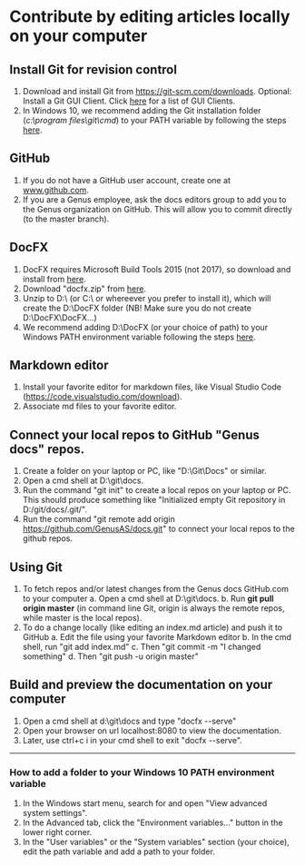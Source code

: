 # Contribute by editing articles locally on your computer

## Install Git for revision control
1. Download and install Git from https://git-scm.com/downloads. Optional: Install a Git GUI Client. Click [here](https://git-scm.com/downloads/guis) for a list of GUI Clients.
2. In Windows 10, we recommend adding the Git installation folder (_c:\program files\git\cmd_) to your PATH variable by following the steps [here](#how-to-add-a-folder-to-your-windows-10-path-environment-variable).

## GitHub
1. If you do not have a GitHub user account, create one at www.github.com.
2. If you are a Genus employee, ask the docs editors group to add you to the Genus organization on GitHub. This will allow you to commit directly (to the master branch).

## DocFX
1. DocFX requires Microsoft Build Tools 2015 (not 2017), so download and install from [here](https://www.microsoft.com/en-us/download/details.aspx?id=48159).
2. Download "docfx.zip" from [here](https://github.com/dotnet/docfx/releases).
3. Unzip to D:\ (or C:\ or whereever you prefer to install it), which will create the D:\DocFX folder (NB! Make sure you do not create D:\DocFX\DocFX…)
4. We recommend adding D:\DocFX (or your choice of path) to your Windows PATH environment variable following the steps [here](#how-to-add-a-folder-to-your-windows-10-path-environment-variable).

## Markdown editor
1. Install your favorite editor for markdown files, like Visual Studio Code (https://code.visualstudio.com/download).
2. Associate md files to your favorite editor.

## Connect your local repos to GitHub "Genus docs" repos.
1. Create a folder on your laptop or PC, like "D:\Git\Docs" or similar.
2. Open a cmd shell at D:\git\docs.
3. Run the command "git init" to create a local repos on your laptop or PC. This should produce something like "Initialized empty Git repository in D:/git/docs/.git/".
4. Run the command "git remote add origin https://github.com/GenusAS/docs.git" to connect your local repos to the github repos.

## Using Git
1. To fetch repos and/or latest changes from the Genus docs GitHub.com to your computer
   a. Open a cmd shell at D:\git\docs.
   b. Run **git pull origin master** (in command line Git, origin is always the remote repos, while master is the local repos).
2. To do a change locally (like editing an index.md article) and push it to GitHub
   a. Edit the file using your favorite Markdown editor
   b. In the cmd shell, run "git add index.md"
   c. Then "git commit -m "I changed something"
   d. Then "git push -u origin master"

## Build and preview the documentation on your computer
1. Open a cmd shell at d:\git\docs and type "docfx --serve"
2. Open your browser on url localhost:8080 to view the documentation.
3. Later, use ctrl+c i in your cmd shell to exit "docfx --serve".

---

### How to add a folder to your Windows 10 PATH environment variable
1. In the Windows start menu, search for and open "View advanced system settings".
2. In the Advanced tab, click the "Environment variables…" button in the lower right corner.
3. In the "User variables" or the "System variables" section (your choice), edit the path variable and add a path to your folder.
